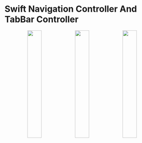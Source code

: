 # Swift Navigation Controller And TabBar Controller

<p align="center">
  <img src="https://ftmsa.s3.me-south-1.amazonaws.com/swift/Simulator+Screen+Shot+-+iPhone+12+Pro+Max+-+2022-05-29+at+17.45.44.png" width="30%">
  <img src="https://ftmsa.s3.me-south-1.amazonaws.com/swift/Simulator+Screen+Shot+-+iPhone+12+Pro+Max+-+2022-05-29+at+17.45.46.png" width="30%">
  <img src="https://ftmsa.s3.me-south-1.amazonaws.com/swift/Simulator+Screen+Shot+-+iPhone+12+Pro+Max+-+2022-05-29+at+17.45.48.png" width="30%">
</p>
